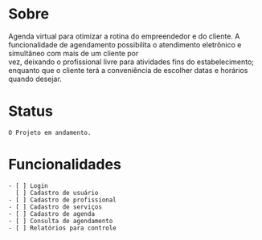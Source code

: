 Sobre
=========
Agenda virtual para otimizar a rotina do empreendedor e do cliente. A funcionalidade de agendamento possibilita o atendimento eletrônico e simultâneo com mais de um cliente por  
vez, deixando o profissional livre para atividades fins do estabelecimento; enquanto que o cliente terá a conveniência de escolher datas e horários quando desejar.

Status
============
```
O Projeto em andamento.
```

Funcionalidades
=====
```
- [ ] Login
  [ ] Cadastro de usuário
- [ ] Cadastro de profissional
- [ ] Cadastro de serviços
- [ ] Cadastro de agenda
- [ ] Consulta de agendamento
- [ ] Relatórios para controle
```
